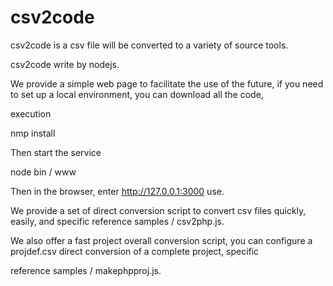 csv2code
========

csv2code is a csv file will be converted to a variety of source tools.

csv2code write by nodejs.



We provide a simple web page to facilitate the use of the future, if you need to set up a local environment, you can download all the code, 

execution

nmp install

Then start the service

node bin / www

Then in the browser, enter http://127.0.0.1:3000 use.



We provide a set of direct conversion script to convert csv files quickly, easily, and specific reference samples / csv2php.js.

We also offer a fast project overall conversion script, you can configure a projdef.csv direct conversion of a complete project, specific 

reference samples / makephpproj.js.
